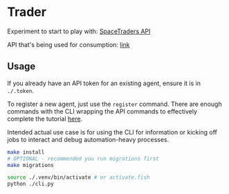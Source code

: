 # Trader

Experiment to start to play with: [SpaceTraders API](https://docs.spacetraders.io/quickstart/new-game)

API that's being used for consumption: 
[link](https://stoplight.io/api/v1/projects/spacetraders/spacetraders/nodes/reference/SpaceTraders.json?fromExportButton=true&snapshotType=http_service&deref=optimizedBundle)

## Usage

If you already have an API token for an existing agent, ensure it is in `./.token`.

To register a new agent, just use the `register` command. There are enough commands with the CLI wrapping the API
commands to effectively complete the tutorial [here](https://docs.spacetraders.io/quickstart/new-game).

Intended actual use case is for using the CLI for information or kicking off jobs to interact and debug automation-heavy
processes. 

```bash
make install
# OPTIONAL - recommended you run migrations first
make migrations

source ./.venv/bin/activate # or activate.fish
python ./cli.py
```


